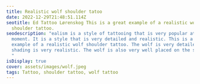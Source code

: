 ```yaml
---
title: Realistic wolf shoulder tatoo
date: 2022-12-29T21:48:51.114Z
seotitle: Ed Tattoo Lørenskog This is a great example of a realistic wolf
  shoulder tattoo.
seodescription: "ealism is a style of tattooing that is very popular at the
  moment. It is a style that is very detailed and realistic. This is a great
  example of a realistic wolf shoulder tattoo. The wolf is very detailed and the
  shading is very realistic. The wolf is also very well placed on the shoulder.
  "
isDisplay: true
cover: assets/images/wolf.jpeg
tags: Tattoo, shoulder tattoo, wolf tattoo
---
```

